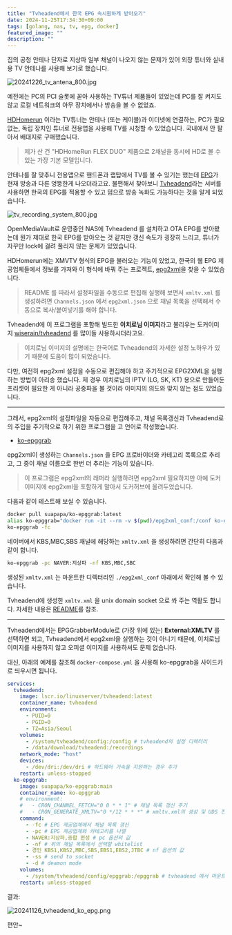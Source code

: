 ```yaml
---
title: "Tvheadend에서 한국 EPG 속시원하게 받아오기"
date: 2024-11-25T17:34:30+09:00
tags: [golang, nas, tv, epg, docker]
featured_image: ""
description: ""
---
```


집의 공청 안테나 단자로 지상파 일부 채널이 나오지 않는 문제가 있어
외장 튜너와 실내용 TV 안테나를 사용해 보기로 했습니다.

![20241226_tv_antena_800.jpg](https://homin.dev/asset/blog/img/20241226_tv_antena_800.jpg)

예전에는 PC의 PCI 슬롯에 꼳아 사용하는 TV튜너 제품들이 있었는데
PC를 잘 켜지도 않고 로컬 네트워크의 아무 장치에서나 방송을 볼 수 없었죠.

[HDHomerun](https://www.silicondust.com/hdhomerun/) 이라는 TV튜너는 안테나 (또는 케이블)과 이더넷에 연결하는,
PC가 필요없는, 독립 장치인 튜너로 전용앱을 사용해 TV를 시청할 수 있었습니다. 국내에서 안 팔아서 배대지로 구매했습니다.

> 제가 산 건 "HDHomeRun FLEX DUO" 제품으로 2채널을 동시에 HD로 볼 수 있는 가장 기본 모델입니다.

안테나를 잘 맞추니 전용앱으로 핸드폰과 랩탑에서 TV를 볼 수 있기는 했는데
[EPG](https://namu.wiki/w/%EC%A0%84%EC%9E%90%20%ED%94%84%EB%A1%9C%EA%B7%B8%EB%9E%A8%20%EC%95%88%EB%82%B4)가 현재 방송과 다른 엉뚱한게 나오더라고요.
불편해서 찾아보니 [Tvheadend](https://tvheadend.org/)라는 서버를 사용하면 한국의 EPG를 적용할 수 있고
덤으로 방송 녹화도 가능하다는 것을 알게 되었습니다.

![tv_recording_system_800.jpg](https://homin.dev/asset/blog/img/tv_recording_system_800.jpg)

OpenMediaVault로 운영중인 NAS에 Tvheadend 를 설치하고 OTA EPG를 받아봤는데 뭔가 제대로 한국 EPG를 받아오는 것 같지만
갱신 속도가 굉장히 느리고, 튜너가 자꾸만 lock에 걸려 풀리지 않는 문제가 있었습니다.

HDHomerun에는 XMVTV 형식의 EPG을 불러오는 기능이 있었고, 한국의 웹 EPG 제공업체들에서 정보를 가져와 이 형식에 바꿔 주는 프로젝트,
[epg2xml](https://github.com/epg2xml/epg2xml)을 찾을 수 있었습니다.

> README 를 따라서 설정파일을 수동으로 편집해 실행해 보면서 `xmltv.xml` 를 생성하려면 `Channels.json` 에서 `epg2xml.json` 으로 
> 채널 목록을 선택해서 수동으로 복사/붙여넣기를 해야 합니다.

Tvheadend에 이 프로그램을 포함해 빌드한 **이치로님 이미지**라고 불리우는 도커이미지 [wiserain/tvheadend](https://hub.docker.com/r/wiserain/tvheadend)
를 많이들 사용하시더라고요.

> 이치로님 이미지의 설명에는 한국어로 Tvheadend의 자세한 설정 노하우가 있기 때문에 도움이 많이 되었습니다.

다만, 여전히 epg2xml 설정을 수동으로 편집해야 하고 주기적으로 EPG2XML을 실행하는 방법이 아리송 했습니다.
제 경우 이치로님의 IPTV (LG, SK, KT) 용으로 만들어둔 프리셋이 필요한 게 아니라 공중파을 볼 것이라 이미지의 의도와 맞지 않는 점도 있었습니다.

----

그래서, epg2xml의 설정파일을 자동으로 편집해주고, 채널 목록갱신과 Tvheadend로의 주입을 주기적으로 하기 위한 프로그램을 고 언어로 작성했습니다.

- [ko-epggrab](https://github.com/suapapa/ko-epggrab)

epg2xml이 생성하는 `Channels.json` 을 EPG 프로바이더와 카테고리 목록으로 추리고, 그 중이 채널 이름으로 한번 더 추리는 기능이 있습니다.

> 이 프로그램은 epg2xml의 래퍼라 실행하려면 epg2xml 필요하지만 아예 도커 이미지에 epg2xml을 포함하게 말아서 도커허브에 올려두었습니다.

다음과 같이 테스트해 보실 수 있습니다.

```sh
docker pull suapapa/ko-epggrab:latest
alias ko-epggrab="docker run -it --rm -v $(pwd)/epg2xml_conf:/conf ko-epggrab:latest"
ko-epggrab -fc
```

네이버에서 KBS,MBC,SBS 채널에 해당하는 `xmltv.xml` 을 생성하려면 간단히 다음과 같이 합니다.
```sh
ko-epggrab -pc NAVER:지상파 -nf KBS,MBC,SBC
```

생성된 `xmltv.xml` 는 마운트한 디렉터리인 `./epg2xml_conf` 아래에서 확인해 볼 수 있습니다.

Tvheadend에 생성한 `xmltv.xml` 을 unix domain socket 으로 쏴 주는 역활도 합니다.
자세한 내용은 [README](https://github.com/suapapa/ko-epggrab/blob/main/README.md)를 참조.

----

Tvheadend에서는 EPGGrabberModule로 (가장 위에 있는) **External:XMLTV** 를 선택하면 되고, Tvheadend에서 epg2xml을 실행하는 것이 아니기 때문에,
이치로님 이미지를 사용하지 않고 오피셜 이미지를 사용하셔도 문제 없습니다.

대신, 아래의 예제를 참조해 `docker-compose.yml` 을 사용해 ko-epggrab을 사이드카로 띄우시면 됩니다.

```yaml
services:
  tvheadend:
    image: lscr.io/linuxserver/tvheadend:latest
    container_name: tvheadend
    environment:
      - PUID=0
      - PGID=0
      - TZ=Asia/Seoul
    volumes:
      - /system/tvheadend/config:/config # tvheadend의 설정 디렉터리
      - /data/download/tvheadend:/recordings
    network_mode: "host"
    devices:
      - /dev/dri:/dev/dri # 하드웨어 가속을 지원하는 경우 추가
    restart: unless-stopped
  ko-epggrab:
    image: suapapa/ko-epggrab:main
    container_name: ko-epggrab
    # environment:
    #   - CRON_CHANNEL_FETCH="0 0 * * 1" # 채널 목록 갱신 주기
    #   - CRON_GENERATE_XMLTV="0 */12 * * *" # xmltv.xml의 생성 및 UDS 전송 주기
    command:
      - -fc # EPG 제공업체에서 채널 목록 갱신
      - -pc # EPG 제공업체와 카테고리를 나열
      - NAVER:지상파,종합 편성 # pc 옵션의 값
      - -nf # 위의 채널 목록에서 선택할 whitelist
      - 경인 KBS1,KBS2,MBC,SBS,EBS1,EBS2,JTBC # nf 옵션의 값
      - -ss # send to socket
      - -d # deamon mode
    volumes:
      - /system/tvheadend/config/epggrab:/epggrab # tvheadend 에서 마운트한 설정디레터리와 base가 같아야 서로 통신 가능
    restart: unless-stopped
```

결과:

![20241126_tvheadend_ko_epg.png](https://homin.dev/asset/blog/img/20241126_tvheadend_ko_epg.png)

편안~